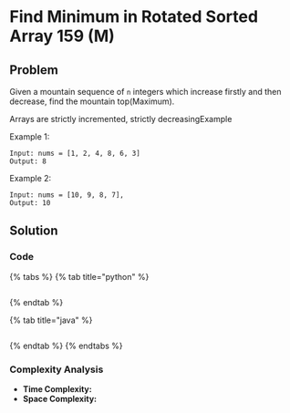 # Find Minimum in Rotated Sorted Array 159 \(M\)

## Problem

Given a mountain sequence of `n` integers which increase firstly and then decrease, find the mountain top\(Maximum\).

Arrays are strictly incremented, strictly decreasingExample

Example 1:

```text
Input: nums = [1, 2, 4, 8, 6, 3] 
Output: 8
```

Example 2:

```text
Input: nums = [10, 9, 8, 7], 
Output: 10
```

## Solution

### Code

{% tabs %}
{% tab title="python" %}
```python

```
{% endtab %}

{% tab title="java" %}
```

```
{% endtab %}
{% endtabs %}

### Complexity Analysis

* **Time Complexity:**
* **Space Complexity:**

